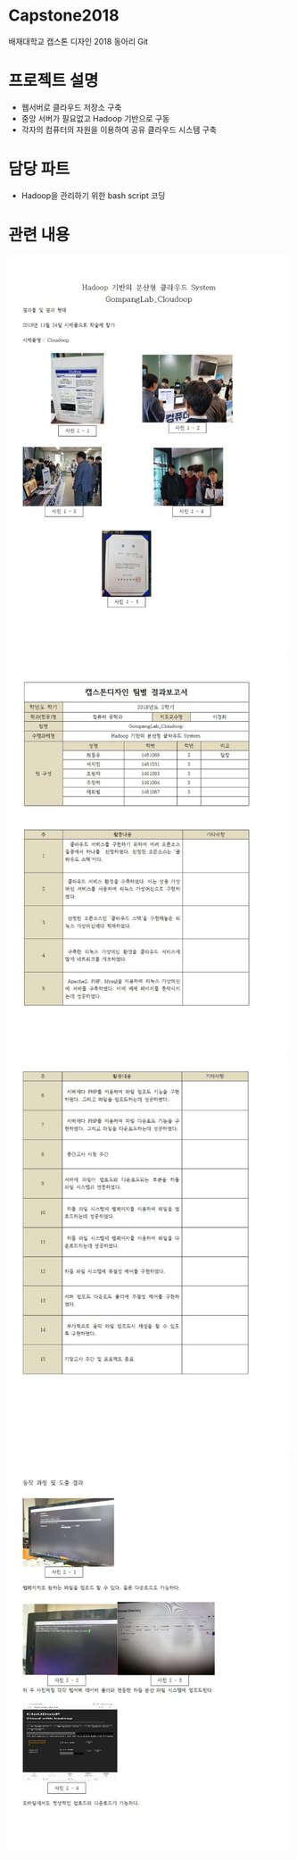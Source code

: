 # Capstone2018
배재대학교 캡스톤 디자인 2018 동아리 Git 

# 프로젝트 설명 #
- 웹서버로 클라우드 저장소 구축
- 중앙 서버가 필요없고 Hadoop 기반으로 구동
- 각자의 컴퓨터의 자원을 이용하여 공유 클라우드 시스템 구축

# 담당 파트 #
- Hadoop을 관리하기 위한 bash script 코딩

# 관련 내용 #

![01.jpg](mdImage/01.jpg)
![02.jpg](mdImage/02.jpg)
![03.jpg](mdImage/03.jpg)
![04.jpg](mdImage/04.jpg)
